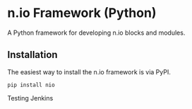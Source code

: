 # n.io Framework (Python)

A Python framework for developing n.io blocks and modules.

## Installation

The easiest way to install the n.io framework is via PyPI.

```
pip install nio
```

Testing Jenkins
